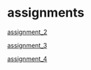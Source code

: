 # assignments


[assignment_2](https://github.com/Rauf98/assignments/blob/master/assignment2.ipynb) 

[assignment_3](https://github.com/Rauf98/assignments/blob/master/assignment3.ipynb)

[assignment_4](https://github.com/Rauf98/assignments/blob/master/assignment4.ipynb)
